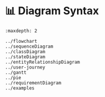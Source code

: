 # 📊 Diagram Syntax 
  
```{toctree}
:maxdepth: 2

../flowchart
../sequenceDiagram
../classDiagram
../stateDiagram
../entityRelationshipDiagram
../user-journey
../gantt
../pie
../requirementDiagram
../examples
```

